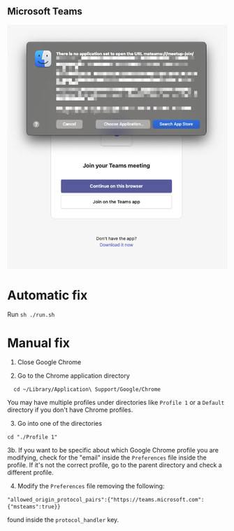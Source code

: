 ## Microsoft Teams

![Image of Teams meeting missing the Teams application](assets/teams-missing-application.png)

# Automatic fix

Run `sh ./run.sh`

# Manual fix

1. Close Google Chrome

2. Go to the Chrome application directory

```shell
  cd ~/Library/Application\ Support/Google/Chrome
```

You may have multiple profiles under directories like `Profile 1` or a `Default` directory if you don't have Chrome profiles.

3. Go into one of the directories

```shell
cd "./Profile 1"
```

3b. If you want to be specific about which Google Chrome profile you are modifying, check for the "email" inside the `Preferences` file inside the profile.
If it's not the correct profile, go to the parent directory and check a different profile.

4. Modify the `Preferences` file removing the following:

```
"allowed_origin_protocol_pairs":{"https://teams.microsoft.com":{"msteams":true}}
```

found inside the `protocol_handler` key.




